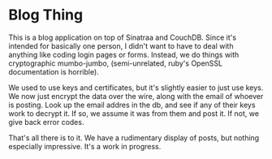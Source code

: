 
Blog Thing
===========

This is a blog application on top of Sinatraa and CouchDB. Since it's intended
for basically one person, I didn't want to have to deal with anything like
coding login pages or forms. Instead, we do things with cryptographic mumbo-jumbo,
(semi-unrelated, ruby's OpenSSL documentation is horrible).

We used to use keys and certificates, but it's slightly easier to just use keys. We now
just encrypt the data over the wire, along with the email of whoever is posting.
Look up the email addres in the db, and see if any of their keys work to decrypt it.
If so, we assume it was from them and post it. If not, we give back error codes.

That's all there is to it. We have a rudimentary display of posts, but nothing 
especially impressive. It's a work in progress.
